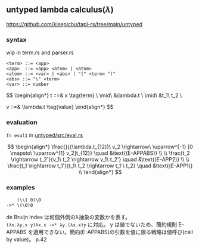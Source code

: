 ## untyped lambda calculus($\lambda$)

https://github.com/kisepichu/tapl-rs/tree/main/untyped

### syntax

wip in term.rs and parser.rs

```bnf
<term> ::= <app>
<app>  ::= <app> <atom> | <atom>
<atom> ::= <var> | <abs> | "(" <term> ")"
<abs> ::= "\" <term>
<var> ::= number
```

$$
\begin{align*}
t ::=& x \tag{term} \\
  \mid\ &\lambda.t \\
  \mid\ &t_1\ t_2 \\

v ::=& \lambda.t \tag{value} 
\end{align*}
$$

### evaluation

`fn eval1` in [untyped/src/eval.rs](https://github.com/kisepichu/tapl-rs/blob/main/untyped/src/eval.rs) 

$$
\begin{align*}
\frac{}{(\lambda.t_{12})\ v_2 \rightarrow\ \uparrow^{-1} [0 \mapsto\ \uparrow^{1} v_2]t_{12}} \quad &\text{(E-APPABS)} \\
\\
\frac{t_2 \rightarrow t_2'}{v_1\ t_2 \rightarrow v_1\ t_2'} \quad &\text{(E-APP2)} \\
\\
\frac{t_1 \rightarrow t_1'}{t_1\ t_2 \rightarrow t_1'\ t_2} \quad &\text{(E-APP1)} \\
\end{align*}
$$

### examples

```
    (\\1 0)\0
->* \(\0)0
```

de Bruijn index は何個外側のλ抽象の変数かを表す。<br>
`(λx.λy.x y)λx.x ->* λy.(λx.x)y` に対応。
y は値でないため、簡約規則 E-APPABS を適用できない。簡約(E-APPABS)の引数を値に限る戦略は値呼び(call by value)。 p.42

